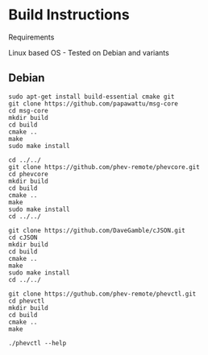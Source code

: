 # Build Instructions

Requirements

Linux based OS - Tested on Debian and variants 

## Debian

```
sudo apt-get install build-essential cmake git
git clone https://github.com/papawattu/msg-core
cd msg-core
mkdir build
cd build
cmake ..
make
sudo make install

cd ../../
git clone https://github.com/phev-remote/phevcore.git
cd phevcore
mkdir build
cd build
cmake ..
make
sudo make install
cd ../../

git clone https://github.com/DaveGamble/cJSON.git
cd cJSON
mkdir build
cd build
cmake ..
make
sudo make install
cd ../../

git clone https://guthub.com/phev-remote/phevctl.git
cd phevctl
mkdir build
cd build
cmake ..
make

./phevctl --help
```
